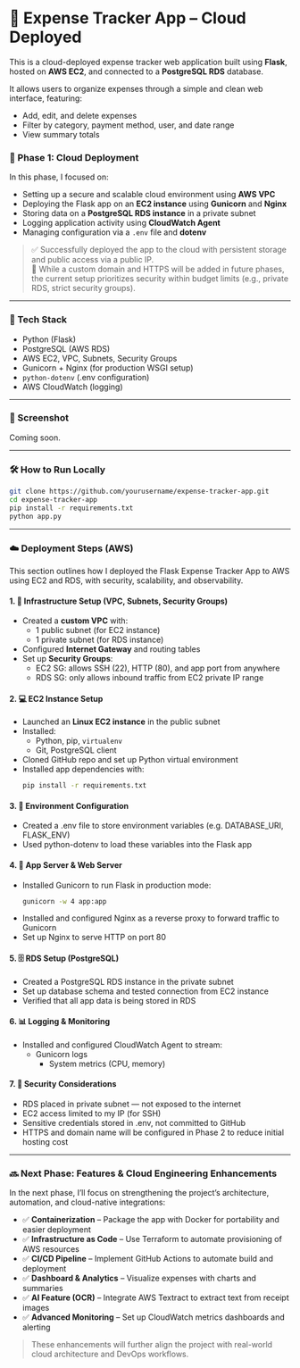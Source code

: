 # 💸 Expense Tracker App – Cloud Deployed
This is a cloud-deployed expense tracker web application built using **Flask**, hosted on **AWS EC2**, and connected to a **PostgreSQL RDS** database. 

It allows users to organize expenses through a simple and clean web interface, featuring:
- Add, edit, and delete expenses
- Filter by category, payment method, user, and date range
- View summary totals

### 🚀 Phase 1: Cloud Deployment

In this phase, I focused on:
- Setting up a secure and scalable cloud environment using **AWS VPC**
- Deploying the Flask app on an **EC2 instance** using **Gunicorn** and **Nginx**
- Storing data on a **PostgreSQL RDS instance** in a private subnet
- Logging application activity using **CloudWatch Agent**
- Managing configuration via a `.env` file and **dotenv**

> ✅ Successfully deployed the app to the cloud with persistent storage and public access via a public IP.  
> 🔐 While a custom domain and HTTPS will be added in future phases, the current setup prioritizes security within budget limits (e.g., private RDS, strict security groups).

---

### 🧱 Tech Stack
- Python (Flask)
- PostgreSQL (AWS RDS)
- AWS EC2, VPC, Subnets, Security Groups
- Gunicorn + Nginx (for production WSGI setup)
- `python-dotenv` (.env configuration)
- AWS CloudWatch (logging)

---

### 📸 Screenshot
Coming soon.

---

### 🛠️ How to Run Locally
```bash
git clone https://github.com/yourusername/expense-tracker-app.git
cd expense-tracker-app
pip install -r requirements.txt
python app.py
```

---

### ☁️ Deployment Steps (AWS)

This section outlines how I deployed the Flask Expense Tracker App to AWS using EC2 and RDS, with security, scalability, and observability.

#### 1. 🧱 Infrastructure Setup (VPC, Subnets, Security Groups)
- Created a **custom VPC** with:
  - 1 public subnet (for EC2 instance)
  - 1 private subnet (for RDS instance)
- Configured **Internet Gateway** and routing tables
- Set up **Security Groups**:
  - EC2 SG: allows SSH (22), HTTP (80), and app port from anywhere
  - RDS SG: only allows inbound traffic from EC2 private IP range

#### 2. 💻 EC2 Instance Setup
- Launched an **Linux EC2 instance** in the public subnet
- Installed:
  - Python, pip, `virtualenv`
  - Git, PostgreSQL client
- Cloned GitHub repo and set up Python virtual environment
- Installed app dependencies with:
  ```bash
  pip install -r requirements.txt
  ```

#### 3. 🐍 Environment Configuration
- Created a .env file to store environment variables (e.g. DATABASE_URI, FLASK_ENV)
- Used python-dotenv to load these variables into the Flask app

#### 4. 🔧 App Server & Web Server
- Installed Gunicorn to run Flask in production mode:
    ```bash
    gunicorn -w 4 app:app
    ```
- Installed and configured Nginx as a reverse proxy to forward traffic to Gunicorn
- Set up Nginx to serve HTTP on port 80

#### 5. 🗄️ RDS Setup (PostgreSQL)
- Created a PostgreSQL RDS instance in the private subnet
- Set up database schema and tested connection from EC2 instance
- Verified that all app data is being stored in RDS

#### 6. 📊 Logging & Monitoring
- Installed and configured CloudWatch Agent to stream:
  - Gunicorn logs
	- System metrics (CPU, memory)

#### 7. 🔐 Security Considerations
- RDS placed in private subnet — not exposed to the internet
- EC2 access limited to my IP (for SSH)
- Sensitive credentials stored in .env, not committed to GitHub
- HTTPS and domain name will be configured in Phase 2 to reduce initial hosting cost

 ---

### 🔜 Next Phase: Features & Cloud Engineering Enhancements

In the next phase, I’ll focus on strengthening the project’s architecture, automation, and cloud-native integrations:

- ✅ **Containerization** – Package the app with Docker for portability and easier deployment
- ✅ **Infrastructure as Code** – Use Terraform to automate provisioning of AWS resources
- ✅ **CI/CD Pipeline** – Implement GitHub Actions to automate build and deployment
- ✅ **Dashboard & Analytics** – Visualize expenses with charts and summaries
- ✅ **AI Feature (OCR)** – Integrate AWS Textract to extract text from receipt images
- ✅ **Advanced Monitoring** – Set up CloudWatch metrics dashboards and alerting

> These enhancements will further align the project with real-world cloud architecture and DevOps workflows.

